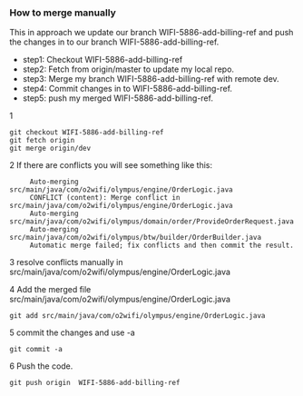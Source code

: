 
### How to merge manually 


This in approach we update our branch WIFI-5886-add-billing-ref and push the changes in to our branch WIFI-5886-add-billing-ref.

* step1: Checkout WIFI-5886-add-billing-ref
* step2: Fetch from origin/master to update my local repo.
* step3: Merge my branch WIFI-5886-add-billing-ref with remote dev.
* step4: Commit changes in to WIFI-5886-add-billing-ref.
* step5: push my merged WIFI-5886-add-billing-ref.

1 
```text
git checkout WIFI-5886-add-billing-ref
git fetch origin
git merge origin/dev
```

2  If there are conflicts you will see something like this:
```text
     Auto-merging src/main/java/com/o2wifi/olympus/engine/OrderLogic.java
     CONFLICT (content): Merge conflict in src/main/java/com/o2wifi/olympus/engine/OrderLogic.java
     Auto-merging src/main/java/com/o2wifi/olympus/domain/order/ProvideOrderRequest.java
     Auto-merging src/main/java/com/o2wifi/olympus/btw/builder/OrderBuilder.java
     Automatic merge failed; fix conflicts and then commit the result.
```

3 resolve conflicts manually in src/main/java/com/o2wifi/olympus/engine/OrderLogic.java

4 Add the merged file src/main/java/com/o2wifi/olympus/engine/OrderLogic.java
 ```
 git add src/main/java/com/o2wifi/olympus/engine/OrderLogic.java
```

5 commit the changes and use -a  
```text
git commit -a
```


6 Push the code. 

```text
git push origin  WIFI-5886-add-billing-ref
```


